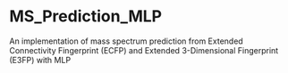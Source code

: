 # MS_Prediction_MLP
An implementation of mass spectrum prediction from Extended Connectivity Fingerprint (ECFP) and Extended 3-Dimensional Fingerprint (E3FP) with MLP 
